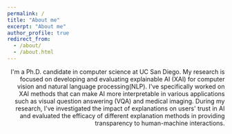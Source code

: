 ```yaml
---
permalink: /
title: "About me"
excerpt: "About me"
author_profile: true
redirect_from: 
  - /about/
  - /about.html
---
```

<div style="text-align: right">
I'm a Ph.D. candidate in computer science at UC San Diego. My research is focused on developing and evaluating explainable AI (XAI) for computer vision and natural language processing(NLP). I've specifically worked on XAI methods that can make AI more interpretable in various applications such as visual question answering (VQA) and medical imaging. During my research, I've investigated the impact of explanations on users' trust in AI and evaluated the efficacy of different explanation methods in providing transparency to human-machine interactions.
</div>